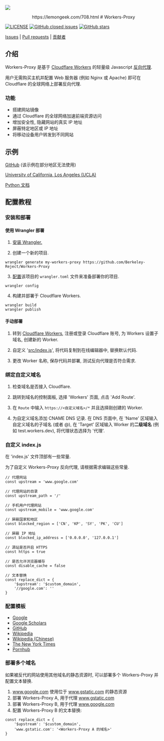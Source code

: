 ![](https://repository-images.githubusercontent.com/102965805/c78b5880-7f54-11ea-9e8c-5ec65c48633c)

<p align="center">
https://lemongeek.com/708.html
# Workers-Proxy

[![LICENSE](https://img.shields.io/github/license/Berkeley-Reject/Workers-Proxy.svg?style=for-the-badge)](https://github.com/Berkeley-Reject/Workers-Proxy/blob/master/LICENSE)
[![GitHub closed issues](https://img.shields.io/github/issues-closed-raw/Berkeley-Reject/Workers-Proxy?style=for-the-badge)](https://github.com/Berkeley-Reject/Workers-Proxy/issues)
[![GitHub stars](https://img.shields.io/github/stars/Berkeley-Reject/Workers-Proxy?style=for-the-badge)](https://github.com/Berkeley-Reject/Workers-Proxy/stargazers)

[Issues](https://github.com/Berkeley-Reject/Workers-Proxy/issues) |
[Pull requests](https://github.com/Berkeley-Reject/Workers-Proxy/pulls) |
[贡献者](https://github.com/Berkeley-Reject/Workers-Proxy/graphs/contributors)

</p>

## 介绍

Workers-Proxy 是基于 [Cloudflare Workers](https://workers.cloudflare.com/) 的轻量级 Javascript [反向代理](https://www.cloudflare.com/learning/cdn/glossary/reverse-proxy/).

用户无需购买主机并配置 Web 服务器 (例如 Nginx 或 Apache) 即可在 Cloudflare 的全球网络上部署反向代理.

### 功能

* 搭建网站镜像
* 通过 Cloudflare 的全球网络加速前端资源访问
* 增加安全性, 隐藏网站的真实 IP 地址
* 屏蔽特定地区或 IP 地址
* 将移动设备用户转发到不同网站

## 示例

[GitHub](https://cdn.reverse-proxy.live) (该示例在部分地区无法使用)

[University of California, Los Angeles (UCLA)](https://ucla.reverse-proxy.live)

[Python 文档](https://python.reverse-proxy.live)

## 配置教程

### 安装和部署

#### 使用 Wrangler 部署

1. [安装 Wrangler.](https://github.com/cloudflare/wrangler#installation)

2. 创建一个新的项目.

```
wrangler generate my-workers-proxy https://github.com/Berkeley-Reject/Workers-Proxy
```

3. [配置](https://developers.cloudflare.com/workers/quickstart/#configure)该项目的 `wrangler.toml` 文件来准备部署你的项目.

```
wrangler config
```

4. 构建并部署于 Cloudflare Workers.

```
wrangler build
wrangler publish
```

#### 手动部署

1. 转到 [Cloudflare Workers](https://workers.cloudflare.com), 注册或登录 Cloudflare 账号, 为 Workers 设置子域名, 创建新的 Worker.

2. 自定义 '[src/index.js](https://github.com/Berkeley-Reject/Workers-Proxy/blob/master/src/index.js)', 将代码复制到在线编辑器中, 替换默认代码.

3. 更改 Worker 名称, 保存代码并部署, 测试反向代理是否符合需求.

### 绑定自定义域名

1. 检查域名是否接入 Cloudflare.

2. 跳转到域名的控制面板, 选择 'Workers' 页面, 点击 'Add Route'.

3. 在 `Route` 中输入 `https://<自定义域名>/*` 并且选择刚创建的 Worker.

4. 为自定义域名添加 CNAME DNS 记录. 在 DNS 页面中, 在 'Name' 区域输入自定义域名的子域名 (或者 @), 在 'Target' 区域输入 Worker 的**二级域名** (例如 test.workers.dev), 将代理状态选择为 '代理'.

### 自定义 index.js

在 'index.js' 文件顶部有一些常量.

为了自定义 Workers-Proxy 反向代理, 请根据需求编辑这些常量.

```
// 代理网站
const upstream = 'www.google.com'

// 代理网站的目录
const upstream_path = '/'

// 手机用户代理网站
const upstream_mobile = 'www.google.com'

// 屏蔽国家和地区
const blocked_region = ['CN', 'KP', 'SY', 'PK', 'CU']

// 屏蔽 IP 地址
const blocked_ip_address = ['0.0.0.0', '127.0.0.1']

// 源站是否开启 HTTPS
const https = true

// 是否允许浏览器缓存
const disable_cache = false

// 文本替换
const replace_dict = {
    '$upstream': '$custom_domain',
    '//google.com': ''
}
```

### 配置模板

* [Google](https://github.com/Berkeley-Reject/Workers-Proxy/blob/master/examples/google)
* [Google Scholars](https://github.com/Berkeley-Reject/Workers-Proxy/blob/master/examples/google-scholar)
* [GitHub](https://github.com/Berkeley-Reject/Workers-Proxy/blob/master/examples/github)
* [Wikipedia](https://github.com/Berkeley-Reject/Workers-Proxy/blob/master/examples/wikipedia)
* [Wikipedia (Chinese)](https://github.com/Berkeley-Reject/Workers-Proxy/blob/master/examples/wikipedia-zh)
* [The New York Times](https://github.com/Berkeley-Reject/Workers-Proxy/blob/master/examples/nytimes)
* [Pornhub](https://github.com/Berkeley-Reject/Workers-Proxy/blob/master/examples/pornhub)

### 部署多个域名

如果被反代的网站使用其他域名的静态资源时, 可以部署多个 Workers-Proxy 并配置文本替换.

1. www.google.com 使用位于 www.gstatic.com 的静态资源
2. 部署 Workers-Proxy A, 用于代理 www.gstatic.com
3. 部署 Workers-Proxy B, 用于代理 www.google.com
4. 配置 Workers-Proxy B 的文本替换:
```
const replace_dict = {
    '$upstream': '$custom_domain',
    'www.gstatic.com': '<Workers-Proxy A 的域名>'
}
```
